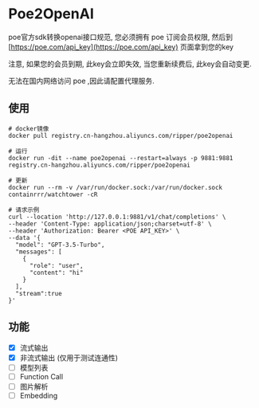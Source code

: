 # Poe2OpenAI

poe官方sdk转换openai接口规范, 您必须拥有 poe 订阅会员权限, 然后到 [https://poe.com/api_key](https://poe.com/api_key) 页面拿到您的key   

注意, 如果您的会员到期, 此key会立即失效, 当您重新续费后, 此key会自动变更.   

无法在国内网络访问 poe ,因此请配置代理服务.

## 使用

```shell
# docker镜像
docker pull registry.cn-hangzhou.aliyuncs.com/ripper/poe2openai

# 运行
docker run -dit --name poe2openai --restart=always -p 9881:9881 registry.cn-hangzhou.aliyuncs.com/ripper/poe2openai

# 更新
docker run --rm -v /var/run/docker.sock:/var/run/docker.sock containrrr/watchtower -cR
```

```shell
# 请求示例
curl --location 'http://127.0.0.1:9881/v1/chat/completions' \
--header 'Content-Type: application/json;charset=utf-8' \
--header 'Authorization: Bearer <POE API_KEY>' \
--data '{
  "model": "GPT-3.5-Turbo",
  "messages": [
    {
      "role": "user",
      "content": "hi"
    }
  ],
  "stream":true
}'
```

## 功能

- [x] 流式输出
- [x] 非流式输出 (仅用于测试连通性)
- [ ] 模型列表
- [ ] Function Call
- [ ] 图片解析
- [ ] Embedding